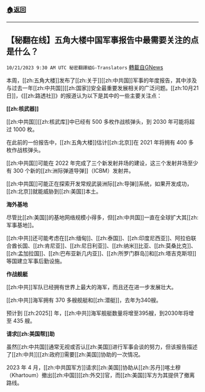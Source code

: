 ###  [:house:返回](README.md)
---


## 【秘翻在线】五角大楼中国军事报告中最需要关注的点是什么？
`10/21/2023 9:30 AM UTC 秘密翻譯組G-Translators` [轉載自GNews](https://gnews.org/articles/1862759)

本周，[[zh:五角大楼]]发布了[[zh:关于]][[zh:中共国]]军事的年度报告，其中涉及与过去一年[[zh:中共国]][[zh:国家]]安全最重要发展相关的广泛问题。[[zh:10月21日]]，《[[zh:路透社]]》的报道认为以下是其中的一些主要关注点：

**[[zh:核武器]]**

[[zh:中共国]][[zh:核武库]]中已经有 500 多枚作战核弹头，到 2030 年可能将超过 1000 枚。

在此前的一份报告中，[[zh:五角大楼]]估计[[zh:北京]]在 2021 年将拥有 400 多枚作战核弹头。

[[zh:中共国]]可能在 2022 年完成了三个新发射井场的建设，这三个发射井场至少有 300 个新的[[zh:洲际弹道导弹]]（ICBM）发射井。

[[zh:中共国]]可能正在探索开发常规武装洲际[[zh:导弹]]系统，如果开发成功，[[zh:北京]]就能威胁到[[zh:美国]]本土。

**海外基地**

尽管比[[zh:美国]]的基地网络规模小得多，但[[zh:中共国]]一直在全球扩大其[[zh:军事基地]]。

[[zh:中共]]还可能考虑在[[zh:缅甸]]、[[zh:泰国]]、[[zh:印度尼西亚]]、阿拉伯联合酋长国、[[zh:肯尼亚]]、[[zh:尼日利亚]]、[[zh:纳米]]比亚、[[zh:莫桑比克]]、[[zh:孟加拉国]]、[[zh:巴布亚新几内亚]]、[[zh:所罗门群岛]]和[[zh:塔吉克斯坦]]等国建立军事后勤设施。

**作战舰艇**

[[zh:中共]]军队已经拥有世界上最大的海军，而且还在进一步发展壮大。

[[zh:中共]]海军拥有 370 多艘舰艇和[[zh:潜艇]]，去年为340艘。

预计到 [[zh:2025]] 年，[[zh:中共]]海军舰艇数量将增至395艘，到2030年将增至 435 艘。

**请求[[zh:美国帮]]助**

虽然[[zh:中共国]]通常无视或否认[[zh:美国]]进行军事会谈的努力，但该报告描述了[[zh:中共]][[zh:政府]]需要[[zh:美国]]协助的一次情况。

2023 年 4 月，[[zh:中共国军方]]请求[[zh:美国]]协助从[[zh:苏丹]]喀土穆（Khartoum）撤出[[zh:中国]][[zh:外交]]官，而[[zh:美国]]军方为其提供了撤离路线。
